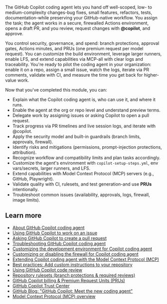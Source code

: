 The GitHub Copilot coding agent lets you hand off well-scoped, low- to medium-complexity changes-bug fixes, small features, refactors, tests, documentation-while preserving your GitHub-native workflow. You assign the task; the agent works in a secure, firewalled Actions environment, opens a draft PR, and you review, request changes with **@copilot**, and approve. 

You control security, governance, and spend: branch protections, approval gates, Actions minutes, and PRUs (one premium request per model request). You can customize the build environment, leverage larger runners, enable LFS, and extend capabilities via MCP-all with clear logs and traceability. You're ready to pilot the coding agent in your organization: enable it on a repo, assign a small issue, watch the logs, iterate via PR comments, validate with CI, and measure the time you get back for higher-value work.

Now that you've completed this module, you can:

- Explain what the Copilot coding agent is, who can use it, and where it runs.
- Enable the agent at the org or repo level and understand preview terms.
- Delegate work by assigning issues or asking Copilot to open a pull request.
- Track progress via PR timelines and live session logs, and iterate with @copilot.
- Apply the security model and built-in guardrails (branch limits, approvals, firewall).
- Identify risks and mitigations (permissions, prompt-injection protections, attribution).
- Recognize workflow and compatibility limits and plan tasks accordingly.
- Customize the agent's environment with `copilot-setup-steps.yml`, env vars/secrets, larger runners, and LFS.
- Extend capabilities with Model Context Protocol (MCP) servers (e.g., GitHub, Playwright).
- Validate quality with CI, rulesets, and test generation-and use **PRUs** intentionally.
- Troubleshoot common issues (availability, approvals, logs, firewall, image limits).

## Learn more

- [About GitHub Copilot coding agent](https://docs.github.com/en/copilot/coding-agent/about-github-copilot-coding-agent)
- [Using GitHub Copilot to work on an issue](https://docs.github.com/en/copilot/coding-agent/using-github-copilot-to-work-on-an-issue)
- [Asking GitHub Copilot to create a pull request](https://docs.github.com/en/copilot/coding-agent/asking-github-copilot-to-create-a-pull-request)
- [Troubleshooting GitHub Copilot coding agent](https://docs.github.com/en/copilot/coding-agent/troubleshooting-github-copilot-coding-agent)
- [Customizing the development environment for Copilot coding agent](https://docs.github.com/en/copilot/coding-agent/customizing-the-development-environment-for-github-copilot-coding-agent)
- [Customizing or disabling the firewall for Copilot coding agent](https://docs.github.com/en/copilot/coding-agent/customizing-or-disabling-the-firewall-for-github-copilot-coding-agent)
- [Extending Copilot coding agent with the Model Context Protocol (MCP)](https://docs.github.com/en/copilot/coding-agent/extending-github-copilot-coding-agent-with-the-model-context-protocol-mcp)
- [Best practices: Add custom instructions to your repository](https://docs.github.com/en/copilot/coding-agent/best-practices-for-using-github-copilot-to-work-on-tasks#add-custom-instructions-to-your-repository)
- [Using GitHub Copilot code review](https://docs.github.com/en/copilot/using-github-copilot-code-review)
- [Repository rulesets (branch protections & required reviews)](https://docs.github.com/en/repositories/configuring-branches-and-merges-in-your-repository/managing-rulesets)
- [GitHub Copilot billing & Premium Request Units (PRUs)](https://docs.github.com/en/copilot/overview-of-github-copilot/about-billing-for-github-copilot)
- [GitHub Copilot Trust Center](https://resources.github.com/security/copilot-trust-center/)
- [GitHub Blog: "GitHub Copilot: Meet the new coding agent"](https://github.blog/news-insights/product-news/github-copilot-meet-the-new-coding-agent/)
- [Model Context Protocol (MCP) overview](https://modelcontextprotocol.io/)
